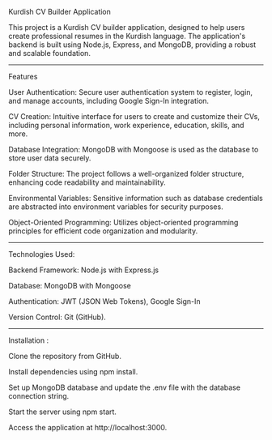 
Kurdish CV Builder Application

This project is a Kurdish CV builder application, designed to help users create professional resumes in the Kurdish language.
The application's backend is built using Node.js, Express, and MongoDB, providing a robust and scalable foundation.
______________________________________________________________________________________________________________________________
Features

User Authentication: Secure user authentication system to register, login, and manage accounts, including Google Sign-In integration.

CV Creation: Intuitive interface for users to create and customize their CVs, including personal information, work experience, education, skills, and more.

Database Integration: MongoDB with Mongoose is used as the database to store user data securely.

Folder Structure: The project follows a well-organized folder structure, enhancing code readability and maintainability.

Environmental Variables: Sensitive information such as database credentials are abstracted into environment variables for security purposes.

Object-Oriented Programming: Utilizes object-oriented programming principles for efficient code organization and modularity.
__________________________________________________________________________________________________________________________________
Technologies Used:

Backend Framework: Node.js with Express.js

Database: MongoDB with Mongoose

Authentication: JWT (JSON Web Tokens), Google Sign-In

Version Control: Git (GitHub).
____________________________________________________________________________________________________________________________________
Installation :

Clone the repository from GitHub.

Install dependencies using npm install.

Set up MongoDB database and update the .env file with the database connection string.

Start the server using npm start.

Access the application at http://localhost:3000.

